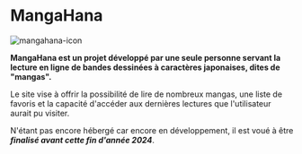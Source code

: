 # MangaHana
![mangahana-icon](https://github.com/user-attachments/assets/dbe10170-fe73-46d5-a771-c295b5016924)

**MangaHana est un projet développé par une seule personne servant la lecture en ligne de bandes dessinées à caractères japonaises, dites de "mangas".**

Le site vise à offrir la possibilité de lire de nombreux mangas, une liste de favoris et la capacité d'accéder aux dernières lectures que l'utilisateur aurait pu visiter.

N'étant pas encore hébergé car encore en développement, il est voué à être ***finalisé avant cette fin d'année 2024***.

